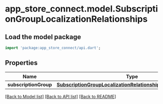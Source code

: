 # app_store_connect.model.SubscriptionGroupLocalizationRelationships

## Load the model package
```dart
import 'package:app_store_connect/api.dart';
```

## Properties
Name | Type | Description | Notes
------------ | ------------- | ------------- | -------------
**subscriptionGroup** | [**SubscriptionGroupLocalizationRelationshipsSubscriptionGroup**](SubscriptionGroupLocalizationRelationshipsSubscriptionGroup.md) |  | [optional] 

[[Back to Model list]](../README.md#documentation-for-models) [[Back to API list]](../README.md#documentation-for-api-endpoints) [[Back to README]](../README.md)


